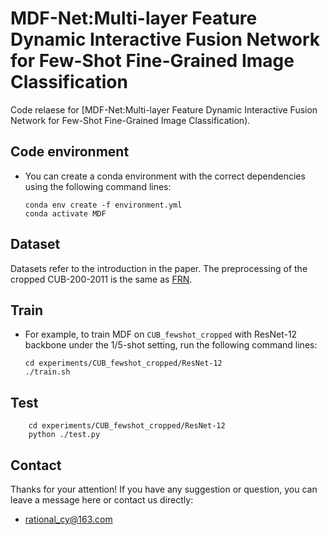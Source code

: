 # MDF-Net:Multi-layer Feature Dynamic Interactive Fusion Network for Few-Shot Fine-Grained Image Classification

Code relaese for [MDF-Net:Multi-layer Feature Dynamic Interactive Fusion Network for Few-Shot Fine-Grained Image Classification). 

## Code environment

* You can create a conda environment with the correct dependencies using the following command lines:

  ```shell
  conda env create -f environment.yml
  conda activate MDF
  ```

## Dataset

Datasets refer to the introduction in the paper. The preprocessing of the cropped CUB-200-2011 is the same as [FRN](https://github.com/Tsingularity/FRN).

## Train

* For example, to train MDF on `CUB_fewshot_cropped` with ResNet-12 backbone under the 1/5-shot setting, run the following command lines:

  ```shell
  cd experiments/CUB_fewshot_cropped/ResNet-12
  ./train.sh
  ```

## Test

```shell
    cd experiments/CUB_fewshot_cropped/ResNet-12
    python ./test.py
```

## Contact

Thanks for your attention!
If you have any suggestion or question, you can leave a message here or contact us directly:

- rational_cy@163.com


